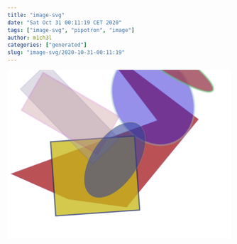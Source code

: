 ```yaml
---
title: "image-svg"
date: "Sat Oct 31 00:11:19 CET 2020"
tags: ["image-svg", "pipotron", "image"]
author: m1ch3l
categories: ["generated"]
slug: "image-svg/2020-10-31-00:11:19"
---
```


![](image.svg)
